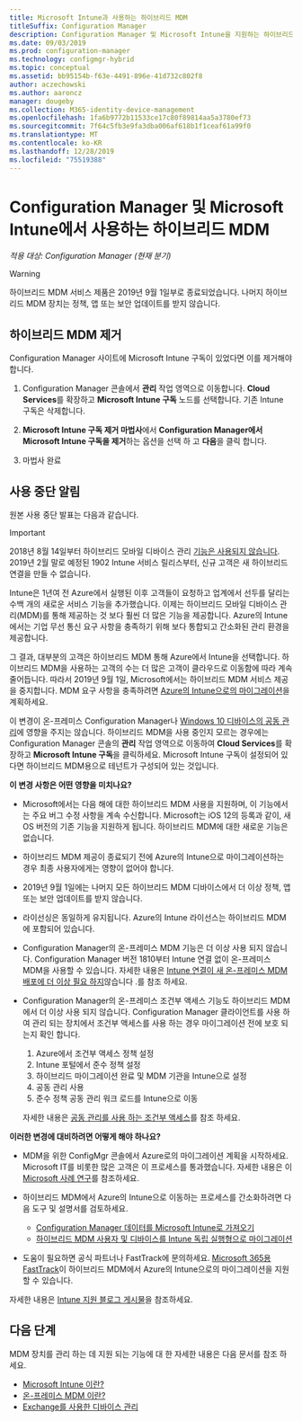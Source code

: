 ```yaml
---
title: Microsoft Intune과 사용하는 하이브리드 MDM
titleSuffix: Configuration Manager
description: Configuration Manager 및 Microsoft Intune을 지원하는 하이브리드 MDM(모바일 디바이스 관리)에 대해 알아보세요.
ms.date: 09/03/2019
ms.prod: configuration-manager
ms.technology: configmgr-hybrid
ms.topic: conceptual
ms.assetid: bb95154b-f63e-4491-896e-41d732c802f8
author: aczechowski
ms.author: aaroncz
manager: dougeby
ms.collection: M365-identity-device-management
ms.openlocfilehash: 1fa6b9772b11533ce17c80f89814aa5a3780ef73
ms.sourcegitcommit: 7f64c5fb3e9fa3dba006af618b1f1ceaf61a99f0
ms.translationtype: MT
ms.contentlocale: ko-KR
ms.lasthandoff: 12/28/2019
ms.locfileid: "75519388"
---
```

# <a name="hybrid-mdm-with-configuration-manager-and-microsoft-intune"></a>Configuration Manager 및 Microsoft Intune에서 사용하는 하이브리드 MDM

*적용 대상: Configuration Manager (현재 분기)*

> [!WARNING]
> 하이브리드 MDM 서비스 제품은 2019년 9월 1일부로 종료되었습니다. 나머지 하이브리드 MDM 장치는 정책, 앱 또는 보안 업데이트를 받지 않습니다.

## <a name="remove-hybrid-mdm"></a>하이브리드 MDM 제거

Configuration Manager 사이트에 Microsoft Intune 구독이 있었다면 이를 제거해야 합니다.

1. Configuration Manager 콘솔에서 **관리** 작업 영역으로 이동합니다. **Cloud Services**를 확장하고 **Microsoft Intune 구독** 노드를 선택합니다. 기존 Intune 구독은 삭제합니다.

1. **Microsoft Intune 구독 제거 마법사**에서 **Configuration Manager에서 Microsoft Intune 구독을 제거**하는 옵션을 선택 하 고 **다음**을 클릭 합니다.

1. 마법사 완료

## <a name="deprecation-announcement"></a>사용 중단 알림

원본 사용 중단 발표는 다음과 같습니다.

> [!Important]  
> 2018년 8월 14일부터 하이브리드 모바일 디바이스 관리 [기능은 사용되지 않습니다](/sccm/core/plan-design/changes/deprecated/removed-and-deprecated-cmfeatures). 2019년 2월 말로 예정된 1902 Intune 서비스 릴리스부터, 신규 고객은 새 하이브리드 연결을 만들 수 없습니다.
> <!--Intune feature 2683117-->  
> Intune은 1년여 전 Azure에서 실행된 이후 고객들이 요청하고 업계에서 선두를 달리는 수백 개의 새로운 서비스 기능을 추가했습니다. 이제는 하이브리드 모바일 디바이스 관리(MDM)를 통해 제공하는 것 보다 훨씬 더 많은 기능을 제공합니다. Azure의 Intune에서는 기업 무선 통신 요구 사항을 충족하기 위해 보다 통합되고 간소화된 관리 환경을 제공합니다.
>
> 그 결과, 대부분의 고객은 하이브리드 MDM 통해 Azure에서 Intune을 선택합니다. 하이브리드 MDM을 사용하는 고객의 수는 더 많은 고객이 클라우드로 이동함에 따라 계속 줄어듭니다. 따라서 2019년 9월 1일, Microsoft에서는 하이브리드 MDM 서비스 제공을 중지합니다. MDM 요구 사항을 충족하려면 [Azure의 Intune으로의 마이그레이션](/sccm/mdm/deploy-use/migrate-hybridmdm-to-intunesa)을 계획하세요.
>
> 이 변경이 온-프레미스 Configuration Manager나 [Windows 10 디바이스의 공동 관리](/sccm/comanage/overview)에 영향을 주지는 않습니다. 하이브리드 MDM을 사용 중인지 모르는 경우에는 Configuration Manager 콘솔의 **관리** 작업 영역으로 이동하여 **Cloud Services**를 확장하고 **Microsoft Intune 구독**을 클릭하세요. Microsoft Intune 구독이 설정되어 있다면 하이브리드 MDM용으로 테넌트가 구성되어 있는 것입니다.
>
> **이 변경 사항은 어떤 영향을 미치나요?**
>
> - Microsoft에서는 다음 해에 대한 하이브리드 MDM 사용을 지원하며, 이 기능에서는 주요 버그 수정 사항을 계속 수신합니다. Microsoft는 iOS 12의 등록과 같이, 새 OS 버전의 기존 기능을 지원하게 됩니다. 하이브리드 MDM에 대한 새로운 기능은 없습니다.  
>
> - 하이브리드 MDM 제공이 종료되기 전에 Azure의 Intune으로 마이그레이션하는 경우 최종 사용자에게는 영향이 없어야 합니다.  
>
> - 2019년 9월 1일에는 나머지 모든 하이브리드 MDM 디바이스에서 더 이상 정책, 앱 또는 보안 업데이트를 받지 않습니다.  
>
> - 라이선싱은 동일하게 유지됩니다. Azure의 Intune 라이선스는 하이브리드 MDM에 포함되어 있습니다.  
>
> - Configuration Manager의 온-프레미스 MDM 기능은 더 이상 사용 되지 않습니다. Configuration Manager 버전 1810부터 Intune 연결 없이 온-프레미스 MDM을 사용할 수 있습니다. 자세한 내용은 [Intune 연결이 새 온-프레미스 MDM 배포에 더 이상 필요 하지](/sccm/core/plan-design/changes/whats-new-in-version-1810#bkmk_opmdm)않습니다 .를 참조 하세요.
>
> - Configuration Manager의 온-프레미스 조건부 액세스 기능도 하이브리드 MDM에서 더 이상 사용 되지 않습니다. Configuration Manager 클라이언트를 사용 하 여 관리 되는 장치에서 조건부 액세스를 사용 하는 경우 마이그레이션 전에 보호 되는지 확인 합니다.
>     1. Azure에서 조건부 액세스 정책 설정
>     2. Intune 포털에서 준수 정책 설정
>     3. 하이브리드 마이그레이션 완료 및 MDM 기관을 Intune으로 설정
>     4. 공동 관리 사용
>     5. 준수 정책 공동 관리 워크 로드를 Intune으로 이동
>
>     자세한 내용은 [공동 관리를 사용 하는 조건부 액세스](https://docs.microsoft.com/sccm/comanage/quickstart-conditional-access)를 참조 하세요.
>
> **이러한 변경에 대비하려면 어떻게 해야 하나요?**
>
> - MDM을 위한 ConfigMgr 콘솔에서 Azure로의 마이그레이션 계획을 시작하세요. Microsoft IT를 비롯한 많은 고객은 이 프로세스를 통과했습니다. 자세한 내용은 이 [Microsoft 사례 연구](https://aka.ms/Intune_MSFT)를 참조하세요.  
>
> - 하이브리드 MDM에서 Azure의 Intune으로 이동하는 프로세스를 간소화하려면 다음 도구 및 설명서를 검토하세요.  
>   - [Configuration Manager 데이터를 Microsoft Intune로 가져오기](/sccm/mdm/deploy-use/migrate-import-data)  
>   - [하이브리드 MDM 사용자 및 디바이스를 Intune 독립 실행형으로 마이그레이션](/sccm/mdm/deploy-use/migrate-hybridmdm-to-intunesa)  
>
> - 도움이 필요하면 공식 파트너나 FastTrack에 문의하세요. [Microsoft 365용 FastTrack](https://aka.ms/hybrid_fasttrack)이 하이브리드 MDM에서 Azure의 Intune으로의 마이그레이션을 지원할 수 있습니다.
>
> 자세한 내용은 [Intune 지원 블로그 게시물](https://aka.ms/hybrid_notification)을 참조하세요.

<!--

With the hybrid mobile device management (MDM) feature of Configuration Manager, manage iOS, Windows, and Android devices. All management tasks are handled from the Configuration Manager console where you perform the rest of your management tasks seamlessly integrated with Microsoft Intune's online service over the internet. Use Configuration Manager to let users access company resources on their devices in a secure, managed way. By using device management, you protect company data while letting users enroll their personal or company-owned devices to access company data. 

This article assumes that you use Configuration Manager to manage computers. It also assumes that you're interested in extending the Configuration Manager console with Intune to manage mobile devices. 



## Capabilities

Hybrid MDM supports the following management capabilities on devices:

-   Retire and wipe devices  

-   Configure compliance settings such as passwords, security, roaming, encryption, and wireless communication  

-   Deploy line-of-business (LOB) apps to devices  

-   Deploy apps to devices that connect to Windows Store, Windows Phone Store, App Store, or Google Play  

-   Collect hardware inventory  

-   Collect software inventory by using built-in reports  



## Hybrid MDM enrollment

To bring devices into hybrid management, those devices must be enrolled with the service. How devices enroll devices depends on the device type, ownership, and the level of management needed.

- **"Bring your own device" (BYOD)**: Users enroll their personal phones, tablets, or PCs  

- **Corporate-owned device (COD)**: Enable management scenarios like remote wipe, shared devices, or user affinity for a device  

- If you use [Exchange ActiveSync](/sccm/mdm/plan-design/device-enrollment-methods#mobile-device-management-with-exchange-activesync-and-configuration-manager), either on-premises or hosted in the cloud, you can enable simple Intune management without enrollment. Windows PCs can also be managed using [Intune client software](/intune/deploy-use/manage-windows-pcs-with-microsoft-intune).

-->

## <a name="next-steps"></a>다음 단계

MDM 장치를 관리 하는 데 지원 되는 기능에 대 한 자세한 내용은 다음 문서를 참조 하세요.

- [Microsoft Intune 이란?](https://docs.microsoft.com/intune/what-is-intune)
- [온-프레미스 MDM 이란?](/sccm/mdm/understand/manage-mobile-devices-with-on-premises-infrastructure)
- [Exchange를 사용한 디바이스 관리](/sccm/mdm/deploy-use/manage-mobile-devices-with-exchange-activesync)
